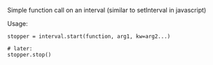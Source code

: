 Simple function call on an interval (similar to setInterval in javascript)

Usage:

    stopper = interval.start(function, arg1, kw=arg2...)

    # later:
    stopper.stop()

